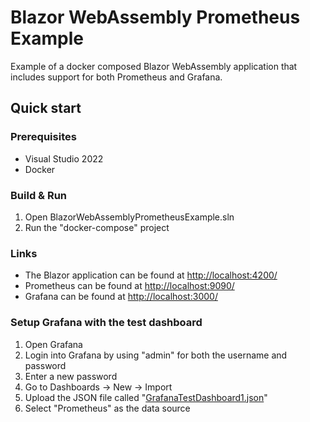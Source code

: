 # Blazor WebAssembly Prometheus Example
Example of a docker composed Blazor WebAssembly application that includes support for both Prometheus and Grafana.

## Quick start

### Prerequisites
- Visual Studio 2022
- Docker

### Build & Run 
1. Open BlazorWebAssemblyPrometheusExample.sln
2. Run the "docker-compose" project

### Links
- The Blazor application can be found at [http://localhost:4200/](http://localhost:4200/)
- Prometheus can be found at [http://localhost:9090/](http://localhost:9090/)
- Grafana can be found at [http://localhost:3000/](http://localhost:3000/)

### Setup Grafana with the test dashboard
1. Open Grafana
2. Login into Grafana by using "admin" for both the username and password
3. Enter a new password
4. Go to Dashboards -> New -> Import
5. Upload the JSON file called "[GrafanaTestDashboard1.json](GrafanaTestDashboard1.json)"
6. Select "Prometheus" as the data source
